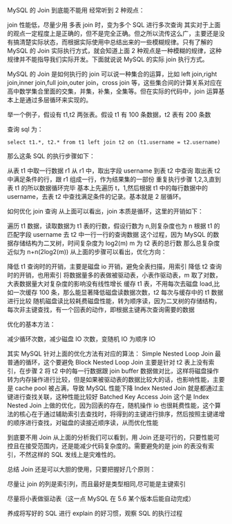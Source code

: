 MySQL 的 Join 到底能不能用
经常听到 2 种观点：

join 性能低，尽量少用
多表 join 时，变为多个 SQL 进行多次查询
其实对于上面的观点一定程度上是正确的，但不是完全正确。但之所以流传这么广，主要还是没有搞清楚实际状态，而根据实际使用中总结出来的一些模糊规律。只有了解的 MySQL 的 Join 实际执行方式，就会知道上面 2 种观点是一种模糊的规律，这种规律并不能指导我们实际开发。下面就说说 MySQL 的实际 join 执行方式。

MySQL 的 Join 是如何执行的
join 可以说一种集合的运算，比如 left join,right join,inner join,full join,outer join，cross join 等，这些集合间的计算关系对应在高中数学集合里面的交集，并集，补集，全集等。但在实际的代码中，join 运算基本上是通过多层循环来实现的。

举一个例子，假设有 t1,t2 两张表。假设 t1 有 100 条数据，t2 表有 200 条数

查询 sql 为：

    select t1.*, t2.* from t1 left join t2 on (t1.username = t2.username)

那么这条 SQL 的执行步骤如下：

从表 t1 中取一行数据 r1
从 r1 中，取出字段 username 到表 t2 中查询
取出表 t2 中满足条件的行，跟 r1 组成一行，作为结果集的一部份
重复执行步骤 1,2,3,直到表 t1 的所以数据循环完毕
基本上先遍历 t，1,然后根据 t1 中的每行数据中的 username，去表 t2 中查找满足条件的记录。基本就是 2 层循环。

如何优化 join 查询
从上面可以看出，join 本质是循环，这里的开销如下：

遍历 t1 数据，读取数据为 t1 表的行数，假设行数为 n,则复杂度也为 n
根据 t1 的匹配字段 username 去 t2 中一行一行的查询数据
这个过程，因为 MySQL 的数据存储结构为二叉树，时间复杂度为 log2(m) m 为 t2 表的总行数
那么总复杂度近似为 n+n(2log2(m))
从上面的步骤可以看出，优化方向：

降低 t1 查询时的开销，主要是磁盘 io 开销，避免全表扫描，用索引
降低 t2 查询时的开销，也用索引
将数据量多的表做被驱动表，小表作驱动表，m 取了对数，大表数据量大对复杂度的影响没有线性增长
缓存 t1 表，不用每次去磁盘 load,比如一次缓存 100 条，那么能显著降低磁盘读数据次数，t2 每次与缓存中的 t1 数据进行比较
随机磁盘读比较耗费磁盘性能，转为顺序读，因为二叉树的存储结构，每次非主键查找，有一个回表的动作，即根据主键再次查询需要的数据

优化的基本方法：

减少循环次数，减少磁盘 IO 次数，变随机 IO 为顺序 IO

其实 MySQL 针对上面的优化方法有对应的算法：
Simple Nested Loop Join 最普通的循环，这个要避免
Block Nested Loop Join 主要是针对 t2 表上没有索引，在步骤 2 将 t2 中的每一行数据跟 join buffer 数据做对比，这样将磁盘操作转为内存操作进行比较，但是如果被驱动表的数据比较大的话，也影响性能，主要是 cache pool 被占满，导致 MySQL 性能下降
Index Nested Join 就是都通过主键进行查找关联，这种性能比较好
Batched Key Access Join 这个是 Index Nested Join 上做的优化，因为回表的存在，随机操作 io 也很耗费性能，这个算法的核心在于通过辅助索引去查找时，将得到的主键进行排序，然后按照主键递增的顺序进行查找，对磁盘的读接近顺序读，从而优化性能

到底要不用 Join
从上面的分析我们可以看到，用 Join 还是可行的，只要性能可控且在接受范围内，还是能减少代码复杂度的。需要避免的是 join 的表没有索引，不然这样的 SQL 发线上是灾难性的。

总结
Join 还是可以大胆的使用，只要把握好几个原则：

尽量让 join 的列是索引列，而且最好是类型相同,尽可能是主键索引

尽量将小表做驱动表（这一点 MySQL 在 5.6 某个版本后能自动完成）

养成将写好的 SQL 进行 explain 的好习惯，观察 SQL 的执行过程
